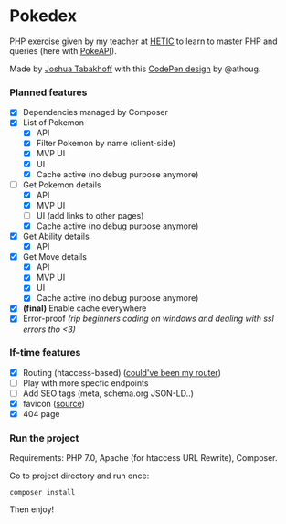 # Pokedex

PHP exercise given by my teacher at [HETIC](https://hetic.net) to learn to master PHP and queries (here with [PokeAPI](https://pokeapi.co)).

Made by [Joshua Tabakhoff](https://twitter.com/joshtab_) with this [CodePen design](https://codepen.io/athoug/pen/wEPYBe) by @athoug.

### Planned features

- [x] Dependencies managed by Composer
- [x] List of Pokemon
	- [x] API
	- [x] Filter Pokemon by name (client-side)
	- [x] MVP UI
	- [x] UI
	- [x] Cache active (no debug purpose anymore)
- [ ] Get Pokemon details
	- [x] API
	- [x] MVP UI
	- [ ] UI (add links to other pages)
	- [x] Cache active (no debug purpose anymore)
- [x] Get Ability details
	- [x] API
- [x] Get Move details
	- [x] API
	- [x] MVP UI
	- [x] UI
	- [x] Cache active (no debug purpose anymore)
- [x] **(final)** Enable cache everywhere
- [x] Error-proof *(rip beginners coding on windows and dealing with ssl errors tho <3)*

### If-time features

- [x] Routing (htaccess-based) ([could've been my router](https://www.dailymotion.com/video/x2ho2o2))
- [ ] Play with more specfic endpoints
- [ ] Add SEO tags (meta, schema.org JSON-LD..)
- [x] favicon ([source](https://www.favicon.cc/?action=icon&file_id=931450))
- [x] 404 page

### Run the project

Requirements: PHP 7.0, Apache (for htaccess URL Rewrite), Composer.

Go to project directory and run once:

```composer install```

Then enjoy!
